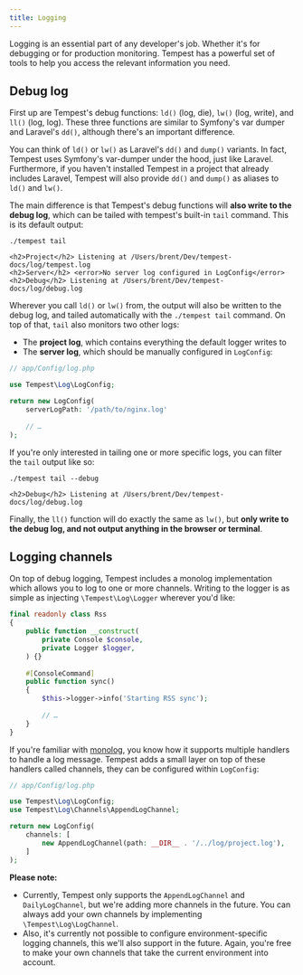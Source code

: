 ```yaml
---
title: Logging
---
```


Logging is an essential part of any developer's job. Whether it's for debugging or for production monitoring. Tempest has a powerful set of tools to help you access the relevant information you need. 

## Debug log

First up are Tempest's debug functions: `ld()` (log, die), `lw()` (log, write), and `ll()` (log, log). These three functions are similar to Symfony's var dumper and Laravel's `dd()`, although there's an important difference.

You can think of `ld()` or `lw()` as Laravel's `dd()` and `dump()` variants. In fact, Tempest uses Symfony's var-dumper under the hood, just like Laravel. Furthermore, if you haven't installed Tempest in a project that already includes Laravel, Tempest will also provide `dd()` and `dump()` as aliases to `ld()` and `lw()`.

The main difference is that Tempest's debug functions will **also write to the debug log**, which can be tailed with tempest's built-in `tail` command. This is its default output:

```console
./tempest tail

<h2>Project</h2> Listening at /Users/brent/Dev/tempest-docs/log/tempest.log
<h2>Server</h2> <error>No server log configured in LogConfig</error> 
<h2>Debug</h2> Listening at /Users/brent/Dev/tempest-docs/log/debug.log
```

Wherever you call `ld()` or `lw()` from, the output will also be written to the debug log, and tailed automatically with the `./tempest tail` command. On top of that, `tail` also monitors two other logs:

- The **project log**, which contains everything the default logger writes to
- The **server log**, which should be manually configured in `LogConfig`:

```php
// app/Config/log.php

use Tempest\Log\LogConfig;

return new LogConfig(
    serverLogPath: '/path/to/nginx.log'
    
    // …
);
```

If you're only interested in tailing one or more specific logs, you can filter the `tail` output like so:

```console
./tempest tail --debug

<h2>Debug</h2> Listening at /Users/brent/Dev/tempest-docs/log/debug.log
```

Finally, the `ll()` function will do exactly the same as `lw()`, but **only write to the debug log, and not output anything in the browser or terminal**.

## Logging channels

On top of debug logging, Tempest includes a monolog implementation which allows you to log to one or more channels. Writing to the logger is as simple as injecting `\Tempest\Log\Logger` wherever you'd like:

```php
final readonly class Rss
{
    public function __construct(
        private Console $console,
        private Logger $logger, 
    ) {}
    
    #[ConsoleCommand]
    public function sync()
    {
        $this->logger->info('Starting RSS sync');
        
        // …
    }
}
```

If you're familiar with [monolog](https://seldaek.github.io/monolog/), you know how it supports multiple handlers to handle a log message. Tempest adds a small layer on top of these handlers called channels, they  can be configured within `LogConfig`:

```php
// app/Config/log.php

use Tempest\Log\LogConfig;
use Tempest\Log\Channels\AppendLogChannel;

return new LogConfig(
    channels: [
        new AppendLogChannel(path: __DIR__ . '/../log/project.log'),
    ]
);
```

**Please note:**

- Currently, Tempest only supports the `AppendLogChannel` and `DailyLogChannel`, but we're adding more channels in the future. You can always add your own channels by implementing `\Tempest\Log\LogChannel`.
- Also, it's currently not possible to configure environment-specific logging channels, this we'll also support in the future. Again, you're free to make your own channels that take the current environment into account.